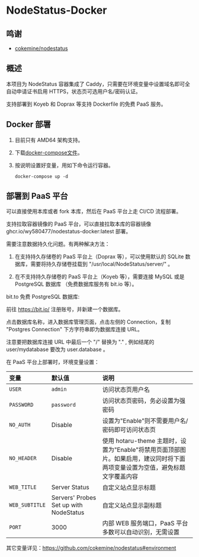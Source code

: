 # NodeStatus-Docker

## 鸣谢

- [cokemine/nodestatus](https://github.com/cokemine/nodestatus)

## 概述

本项目为 NodeStatus 容器集成了 Caddy，只需要在环境变量中设置域名即可全自动申请证书启用 HTTPS，状态页可选用户名/密码认证。

支持部署到 Koyeb 和 Doprax 等支持 Dockerfile 的免费 PaaS 服务。

## Docker 部署

 1. 目前只有 AMD64 架构支持。

 2. 下载[docker-compose文件](https://github.com/wy580477/NodeStatus-Docker/blob/main/docker-compose.yml)。

 3. 按说明设置好变量，用如下命令运行容器。

        docker-compose up -d

## 部署到 PaaS 平台

可以直接使用本库或者 fork 本库，然后在 PaaS 平台上走 CI/CD 流程部署。

支持拉取容器镜像的 PaaS 平台，可以直接拉取本库的容器镜像 ghcr.io/wy580477/nodestatus-docker:latest 部署。

需要注意数据持久化问题。有两种解决方法：

1. 在支持持久存储卷的 PaaS 平台上（Doprax 等），可以使用默认的 SQLite 数据库，需要将持久存储卷挂载到 "/usr/local/NodeStatus/server/" 。

2. 在不支持持久存储卷的 PaaS 平台上（Koyeb 等），需要连接 MySQL 或是 PostgreSQL 数据库 （免费数据库服务有 bit.io 等）。

bit.to 免费 PostgreSQL 数据库:

前往 https://bit.io/ 注册账号，并新建一个数据库。

点击数据库名称，进入数据库管理页面，点击左侧的 Connection，复制 "Postgres Connection" 下方字符串即为数据库连接 URL。

注意要把数据库连接 URL 中最后一个 "/" 替换为 "." , 例如结尾的 user/mydatabase 要改为 user.database 。

在 PaaS 平台上部署时，环境变量设置：

| 变量 | 默认值 | 说明 |
| :--- | :--- | :--- |
| `USER` | `admin` | 访问状态页用户名 |
| `PASSWORD` | `password` | 访问状态页密码，务必设置为强密码 |
| `NO_AUTH` | Disable | 设置为"Enable"则不需要用户名/密码即可访问状态页 |
| `NO_HEADER` | Disable | 使用 hotaru-theme 主题时，设置为"Enable"将禁用页面顶部图片。如果启用，建议同时将下面两项变量设置为空值，避免标题文字覆盖内容 |
| `WEB_TITLE` | Server Status | 自定义站点显示标题 |
| `WEB_SUBTITLE` | Servers' Probes Set up with NodeStatus | 自定义站点显示副标题 |
| `PORT` | 3000 | 内部 WEB 服务端口，PaaS 平台多数可以自动识别，无需设置 |

其它变量详见：https://github.com/cokemine/nodestatus#environment
